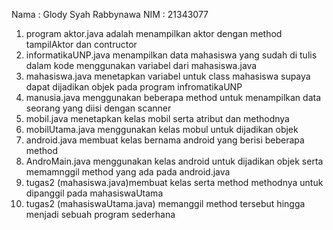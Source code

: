 Nama : Glody Syah Rabbynawa
NIM  : 21343077

1. program aktor.java adalah menampilkan aktor dengan method tampilAktor dan contructor
2. informatikaUNP.java menampilkan data mahasiswa yang sudah di tulis dalam kode menggunakan variabel dari mahasiswa.java
3. mahasiswa.java menetapkan variabel untuk class mahasiswa supaya dapat dijadikan objek pada program infromatikaUNP
4. manusia.java menggunakan beberapa method untuk menampilkan data seorang yang diisi dengan scanner
5. mobil.java menetapkan kelas mobil serta atribut dan methodnya
6. mobilUtama.java menggunakan kelas mobul untuk dijadikan objek 
7. android.java membuat kelas bernama android yang berisi beberapa method
8. AndroMain.java menggunakan kelas android untuk dijadikan objek serta memamnggil method yang ada pada android.java
9. tugas2 (mahasiswa.java)membuat kelas serta method methodnya untuk dipanggil pada mahasiswaUtama
10. tugas2 (mahasiswaUtama.java) memanggil method tersebut hingga menjadi sebuah program sederhana
